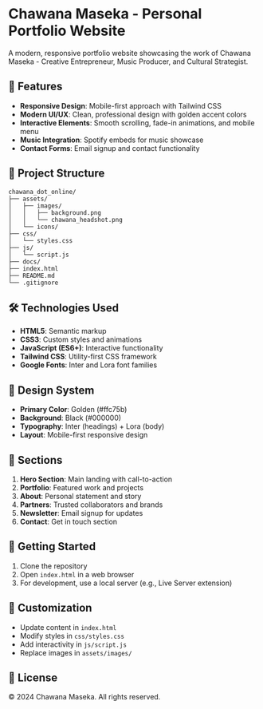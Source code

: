 # Chawana Maseka - Personal Portfolio Website

A modern, responsive portfolio website showcasing the work of Chawana Maseka - Creative Entrepreneur, Music Producer, and Cultural Strategist.

## 🚀 Features

- **Responsive Design**: Mobile-first approach with Tailwind CSS
- **Modern UI/UX**: Clean, professional design with golden accent colors
- **Interactive Elements**: Smooth scrolling, fade-in animations, and mobile menu
- **Music Integration**: Spotify embeds for music showcase
- **Contact Forms**: Email signup and contact functionality

## 📁 Project Structure

```
chawana_dot_online/
├── assets/
│   ├── images/
│   │   ├── background.png
│   │   └── chawana_headshot.png
│   └── icons/
├── css/
│   └── styles.css
├── js/
│   └── script.js
├── docs/
├── index.html
├── README.md
└── .gitignore
```

## 🛠️ Technologies Used

- **HTML5**: Semantic markup
- **CSS3**: Custom styles and animations
- **JavaScript (ES6+)**: Interactive functionality
- **Tailwind CSS**: Utility-first CSS framework
- **Google Fonts**: Inter and Lora font families

## 🎨 Design System

- **Primary Color**: Golden (#ffc75b)
- **Background**: Black (#000000)
- **Typography**: Inter (headings) + Lora (body)
- **Layout**: Mobile-first responsive design

## 📱 Sections

1. **Hero Section**: Main landing with call-to-action
2. **Portfolio**: Featured work and projects
3. **About**: Personal statement and story
4. **Partners**: Trusted collaborators and brands
5. **Newsletter**: Email signup for updates
6. **Contact**: Get in touch section

## 🚀 Getting Started

1. Clone the repository
2. Open `index.html` in a web browser
3. For development, use a local server (e.g., Live Server extension)

## 📝 Customization

- Update content in `index.html`
- Modify styles in `css/styles.css`
- Add interactivity in `js/script.js`
- Replace images in `assets/images/`

## 📄 License

© 2024 Chawana Maseka. All rights reserved.
